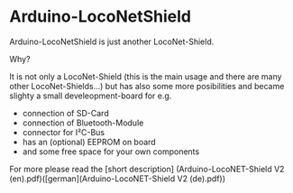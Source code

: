 # Arduino-LocoNetShield

Arduino-LocoNetShield is just another LocoNet-Shield.

Why?

It is not only a LocoNet-Shield (this is the main usage and there are many other LocoNet-Shields...) but has also some more posibilities 
and became slighty a small develeopment-board for e.g.
- connection of SD-Card
- connection of Bluetooth-Module
- connector for I²C-Bus
- has an (optional) EEPROM on board
- and some free space for your own components

For more please read the [short description] (Arduino-LocoNET-Shield V2 (en).pdf)([german](Arduino-LocoNET-Shield V2 (de).pdf))
